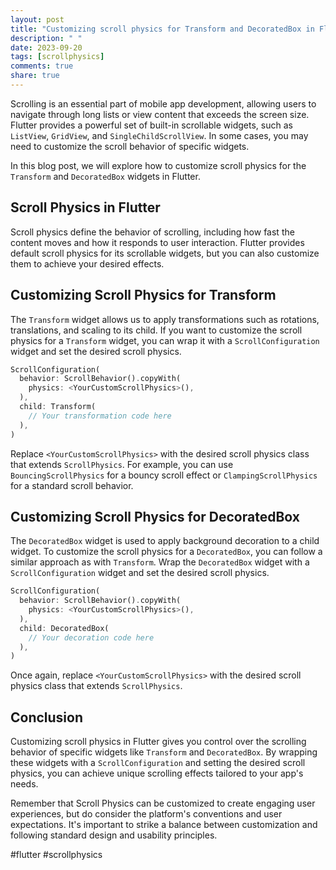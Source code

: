 ```yaml
---
layout: post
title: "Customizing scroll physics for Transform and DecoratedBox in Flutter"
description: " "
date: 2023-09-20
tags: [scrollphysics]
comments: true
share: true
---
```


Scrolling is an essential part of mobile app development, allowing users to navigate through long lists or view content that exceeds the screen size. Flutter provides a powerful set of built-in scrollable widgets, such as `ListView`, `GridView`, and `SingleChildScrollView`. In some cases, you may need to customize the scroll behavior of specific widgets. 

In this blog post, we will explore how to customize scroll physics for the `Transform` and `DecoratedBox` widgets in Flutter.

## Scroll Physics in Flutter

Scroll physics define the behavior of scrolling, including how fast the content moves and how it responds to user interaction. Flutter provides default scroll physics for its scrollable widgets, but you can also customize them to achieve your desired effects.

## Customizing Scroll Physics for Transform

The `Transform` widget allows us to apply transformations such as rotations, translations, and scaling to its child. If you want to customize the scroll physics for a `Transform` widget, you can wrap it with a `ScrollConfiguration` widget and set the desired scroll physics.

```dart
ScrollConfiguration(
  behavior: ScrollBehavior().copyWith(
    physics: <YourCustomScrollPhysics>(),
  ),
  child: Transform(
    // Your transformation code here
  ),
)
```

Replace `<YourCustomScrollPhysics>` with the desired scroll physics class that extends `ScrollPhysics`. For example, you can use `BouncingScrollPhysics` for a bouncy scroll effect or `ClampingScrollPhysics` for a standard scroll behavior.

## Customizing Scroll Physics for DecoratedBox

The `DecoratedBox` widget is used to apply background decoration to a child widget. To customize the scroll physics for a `DecoratedBox`, you can follow a similar approach as with `Transform`. Wrap the `DecoratedBox` widget with a `ScrollConfiguration` widget and set the desired scroll physics.

```dart
ScrollConfiguration(
  behavior: ScrollBehavior().copyWith(
    physics: <YourCustomScrollPhysics>(),
  ),
  child: DecoratedBox(
    // Your decoration code here
  ),
)
```

Once again, replace `<YourCustomScrollPhysics>` with the desired scroll physics class that extends `ScrollPhysics`.

## Conclusion

Customizing scroll physics in Flutter gives you control over the scrolling behavior of specific widgets like `Transform` and `DecoratedBox`. By wrapping these widgets with a `ScrollConfiguration` and setting the desired scroll physics, you can achieve unique scrolling effects tailored to your app's needs.

Remember that Scroll Physics can be customized to create engaging user experiences, but do consider the platform's conventions and user expectations. It's important to strike a balance between customization and following standard design and usability principles.

#flutter #scrollphysics